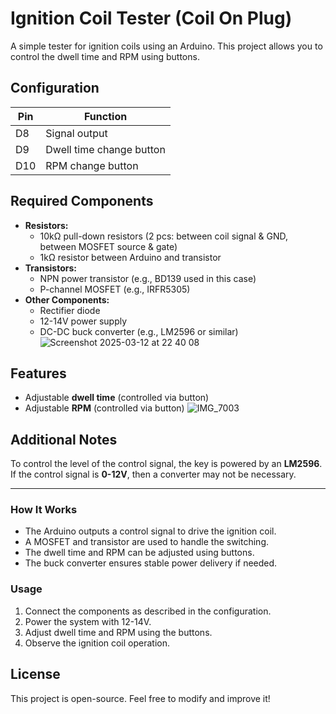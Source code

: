 
# Ignition Coil Tester (Coil On Plug)

A simple tester for ignition coils using an Arduino. This project allows you to control the dwell time and RPM using buttons.

## Configuration

| Pin  | Function |
|------|------------|
| D8   | Signal output |
| D9   | Dwell time change button |
| D10  | RPM change button |

## Required Components

- **Resistors:**
  - 10kΩ pull-down resistors (2 pcs: between coil signal & GND, between MOSFET source & gate)
  - 1kΩ resistor between Arduino and transistor
- **Transistors:**
  - NPN power transistor (e.g., BD139 used in this case)
  - P-channel MOSFET (e.g., IRFR5305)
- **Other Components:**
  - Rectifier diode
  - 12-14V power supply
  - DC-DC buck converter (e.g., LM2596 or similar)
![Screenshot 2025-03-12 at 22 40 08](https://github.com/user-attachments/assets/4ca2fedf-8698-445b-9eb6-0b41740cfd73)


## Features

- Adjustable **dwell time** (controlled via button)
- Adjustable **RPM** (controlled via button)
![IMG_7003](https://github.com/user-attachments/assets/996e71ed-60d5-489a-bed8-fb81ea444ebf)

## Additional Notes

To control the level of the control signal, the key is powered by an **LM2596**. If the control signal is **0-12V**, then a converter may not be necessary.

---

### How It Works
- The Arduino outputs a control signal to drive the ignition coil.
- A MOSFET and transistor are used to handle the switching.
- The dwell time and RPM can be adjusted using buttons.
- The buck converter ensures stable power delivery if needed.

### Usage
1. Connect the components as described in the configuration.
2. Power the system with 12-14V.
3. Adjust dwell time and RPM using the buttons.
4. Observe the ignition coil operation.

## License
This project is open-source. Feel free to modify and improve it!
